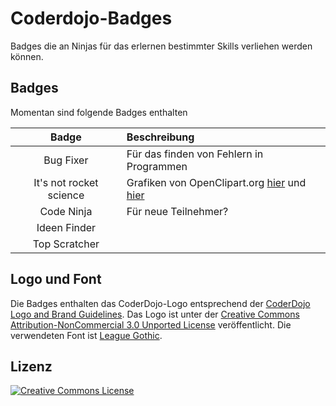 # Coderdojo-Badges
Badges die an Ninjas für das erlernen bestimmter Skills verliehen werden können.

## Badges
Momentan sind folgende Badges enthalten

| Badge                   | Beschreibung |
| :---------------------: | :----------- |
| Bug Fixer 		  | Für das finden von Fehlern in Programmen |
| It's not rocket science | Grafiken von OpenClipart.org [hier](https://openclipart.org/detail/116911/rocket-blue-and-red) und [hier](https://openclipart.org/detail/20299/moon-in-comic-style) |
| Code Ninja 		  | Für neue Teilnehmer? |
| Ideen Finder 		  | |
| Top Scratcher 	  | |

## Logo und Font
Die Badges enthalten das CoderDojo-Logo entsprechend der [CoderDojo Logo and Brand Guidelines](https://coderdojo.com/start-a-dojo/coderdojo-logo/). Das Logo ist unter der [Creative Commons Attribution-NonCommercial 3.0 Unported License](http://creativecommons.org/licenses/by-nc/3.0/) veröffentlicht. Die verwendeten Font ist [League Gothic](http://www.fontsquirrel.com/fonts/league-gothic).

## Lizenz

<a rel="license" href="http://creativecommons.org/licenses/by-nc/3.0/"><img alt="Creative Commons License" style="border-width:0" src="https://i.creativecommons.org/l/by-nc/3.0/88x31.png" /></a>
